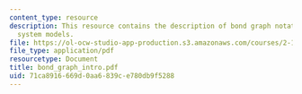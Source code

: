 ```yaml
---
content_type: resource
description: This resource contains the description of bond graph notation for physical
  system models.
file: https://ol-ocw-studio-app-production.s3.amazonaws.com/courses/2-141-modeling-and-simulation-of-dynamic-systems-fall-2006/71ca8916669d0aa6839ce780db9f5288_bond_graph_intro.pdf
file_type: application/pdf
resourcetype: Document
title: bond_graph_intro.pdf
uid: 71ca8916-669d-0aa6-839c-e780db9f5288
---
```

